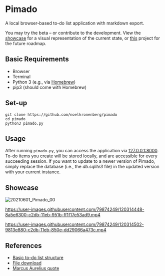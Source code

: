 # Pimado

A local browser-based to-do list application with markdown export.   

You may try the beta – or contribute to the development. View the [showcase](https://github.com/noelkronenberg/pimado#showcase) for a visual representation of the current state, or [this](https://github.com/noelkronenberg/pimado/projects/1) project for the future roadmap.

## Basic Requirements

- Browser
- Terminal
- Python 3 (e.g., via [Homebrew](https://brew.sh/))
- pip3 (should come with Homebrew)

## Set-up

```
git clone https://github.com/noelkronenberg/pimado
cd pimado
python3 pimado.py
```

## Usage

After running `pimado.py`, you can access the application via [127.0.0.1:8000](http://127.0.0.1:8000/). To-do items you create will be stored locally, and are accessible for every succeeding session. If you want to update to a newer version of Pimado, simply replace the database (i.e., the *db.sqlite3* file) in the updated version with your current instance.

## Showcase

![20210601_Pimado_00](https://user-images.githubusercontent.com/79874249/120317037-6ea88c00-c2de-11eb-9a03-4f6173dd02b8.jpg)

https://user-images.githubusercontent.com/79874249/120314448-8a5e6300-c2db-11eb-951b-ff1f17e53ad9.mp4

https://user-images.githubusercontent.com/79874249/120314502-9813e880-c2db-11eb-850e-dd29066a473c.mp4

## References

- [Basic to-do list structure](https://youtu.be/ovql0Ui3n_I)
- [File download](https://linuxhint.com/download-the-file-in-django/)
- [Marcus Aurelius quote](https://youtu.be/AiM9YcE0LT4?t=46)
